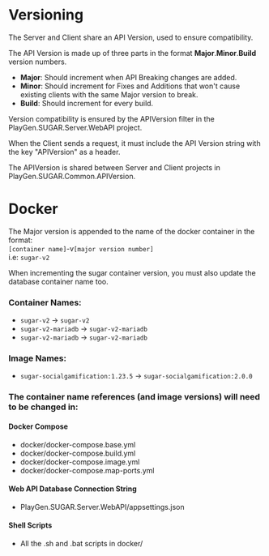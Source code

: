 # Versioning 

The Server and Client share an API Version, used to ensure compatibility.

The API Version is made up of three parts in the format **Major**.**Minor**.**Build** version numbers.

- **Major**: Should increment when API Breaking changes are added.
- **Minor**: Should increment for Fixes and Additions that won't cause existing clients with the same Major version to break.
- **Build**: Should increment for every build.

Version compatibility is ensured by the APIVersion filter in the PlayGen.SUGAR.Server.WebAPI project.

When the Client sends a request, it must include the API Version string with the key "APIVersion" as a header.

The APIVersion is shared between Server and Client projects in PlayGen.SUGAR.Common.APIVersion.

# Docker
The Major version is appended to the name of the docker container in the format:  
`[container name]`-v`[major version number]`  
i.e: `sugar-v2`

When incrementing the sugar container version, you must also update the database container name too. 

### Container Names:
- `sugar-v2` -> `sugar-v2`  
- `sugar-v2-mariadb` -> `sugar-v2-mariadb`
- `sugar-v2-mariadb` -> `sugar-v2-mariadb`

### Image Names:
- `sugar-socialgamification:1.23.5` -> `sugar-socialgamification:2.0.0`

### The container name references (and image versions) will need to be changed in:  

#### Docker Compose
- docker/docker-compose.base.yml
- docker/docker-compose.build.yml
- docker/docker-compose.image.yml
- docker/docker-compose.map-ports.yml

#### Web API Database Connection String
- PlayGen.SUGAR.Server.WebAPI/appsettings.json

#### Shell Scripts
- All the .sh and .bat scripts in docker/

